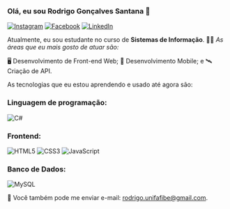 ### Olá, eu sou Rodrigo Gonçalves Santana 👋
[![Instagram](https://img.shields.io/badge/Instagram-ff69b4?style=flat&logo=Instagram&logoColor=white)](https://www.instagram.com/rodrigo.gsantana)
[![Facebook](https://img.shields.io/badge/Facebook-blue?style=flat&logo=Facebook&logoColor=white)](https://www.facebook.com/rodrigo.goncalves.75641)
[![LinkedIn](https://img.shields.io/badge/LinkedIn-blue?style=flat&logo=linkedin&labelColor=blue)](https://www.linkedin.com/in/rodrigo-gon%C3%A7alves-santana/)


Atualmente, eu sou estudante no curso de **Sistemas de Informação**. 👨‍💻
*As áreas que eu mais gosto de atuar são:*

🖥 Desenvolvimento de Front-end Web;
📲 Desenvolvimento Mobile; e
🛰 Criação de API.

As tecnologias que eu estou aprendendo e usado até agora são:

### Linguagem de programação:

<img alt="C#" src="https://img.shields.io/badge/c%23%20-%23239120.svg?&style=for-the-badge&logo=c-sharp&logoColor=white"/>

### Frontend:
<p>
<img alt="HTML5" src="https://img.shields.io/badge/html5%20-%23E34F26.svg?&style=for-the-badge&logo=html5&logoColor=white"/>
<img alt="CSS3" src="https://img.shields.io/badge/css3%20-%231572B6.svg?&style=for-the-badge&logo=css3&logoColor=white"/>
<img alt="JavaScript" src="https://img.shields.io/badge/javascript%20-%23323330.svg?&style=for-the-badge&logo=javascript&logoColor=%23F7DF1E"/>
</p>

### Banco de Dados:
<img alt="MySQL" src="https://img.shields.io/badge/mysql-%2300f.svg?&style=for-the-badge&logo=mysql&logoColor=white"/>


💌 Você também pode me enviar e-mail: [rodrigo.unifafibe@gmail.com](mailto:rodrigo.unifafibe@gmail.com).

